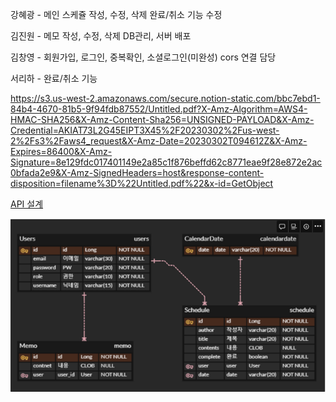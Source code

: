 강혜광 - 메인 스케쥴 작성, 수정, 삭제
        완료/취소 기능 수정

김진원 - 메모 작성, 수정, 삭제
        DB관리, 서버 배포

김창영 - 회원가입, 로그인, 중복확인, 소셜로그인(미완성)
        cors 연결 담당

서리하 - 완료/취소 기능

https://s3.us-west-2.amazonaws.com/secure.notion-static.com/bbc7ebd1-84b4-4670-81b5-9f94fdb87552/Untitled.pdf?X-Amz-Algorithm=AWS4-HMAC-SHA256&X-Amz-Content-Sha256=UNSIGNED-PAYLOAD&X-Amz-Credential=AKIAT73L2G45EIPT3X45%2F20230302%2Fus-west-2%2Fs3%2Faws4_request&X-Amz-Date=20230302T094612Z&X-Amz-Expires=86400&X-Amz-Signature=8e129fdc017401149e2a85c1f876beffd62c8771eae9f28e872e2ac0bfada2e9&X-Amz-SignedHeaders=host&response-content-disposition=filename%3D%22Untitled.pdf%22&x-id=GetObject

[API 설계](https://www.notion.so/182d5e8568fc4875a25adad0fc06605e)

![ERD.png](doc%2FERD.png)